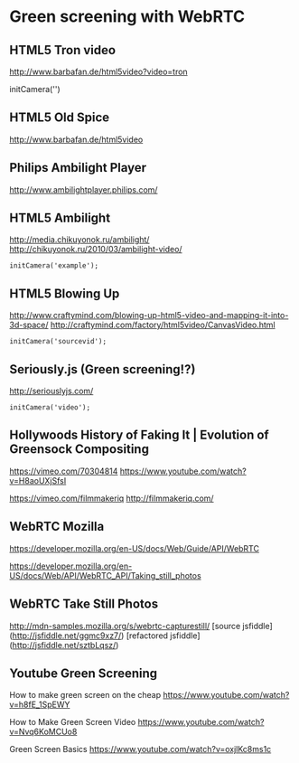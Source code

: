 Green screening with WebRTC
===========================

HTML5 Tron video
----------------
http://www.barbafan.de/html5video?video=tron

initCamera('')

HTML5 Old Spice
---------------
http://www.barbafan.de/html5video

Philips Ambilight Player
------------------------
http://www.ambilightplayer.philips.com/

HTML5 Ambilight
---------------
http://media.chikuyonok.ru/ambilight/
http://chikuyonok.ru/2010/03/ambilight-video/

```
initCamera('example');
```

HTML5 Blowing Up
----------------
http://www.craftymind.com/blowing-up-html5-video-and-mapping-it-into-3d-space/
http://craftymind.com/factory/html5video/CanvasVideo.html

```
initCamera('sourcevid');
```

Seriously.js (Green screening!?)
------------

http://seriouslyjs.com/

```
initCamera('video');
```


Hollywoods History of Faking It | Evolution of Greensock Compositing
--------------------------------------------------------------------
https://vimeo.com/70304814
https://www.youtube.com/watch?v=H8aoUXjSfsI

https://vimeo.com/filmmakeriq
http://filmmakeriq.com/

WebRTC Mozilla
--------------
https://developer.mozilla.org/en-US/docs/Web/Guide/API/WebRTC

https://developer.mozilla.org/en-US/docs/Web/API/WebRTC_API/Taking_still_photos

WebRTC Take Still Photos
------------------------
http://mdn-samples.mozilla.org/s/webrtc-capturestill/
[source jsfiddle] (http://jsfiddle.net/ggmc9xz7/)
[refactored jsfiddle] (http://jsfiddle.net/sztbLqsz/)


Youtube Green Screening
------------------------

How to make green screen on the cheap
https://www.youtube.com/watch?v=h8fE_1SpEWY

How to Make Green Screen Video
https://www.youtube.com/watch?v=Nvq6KoMCUo8

Green Screen Basics
https://www.youtube.com/watch?v=oxjlKc8ms1c
